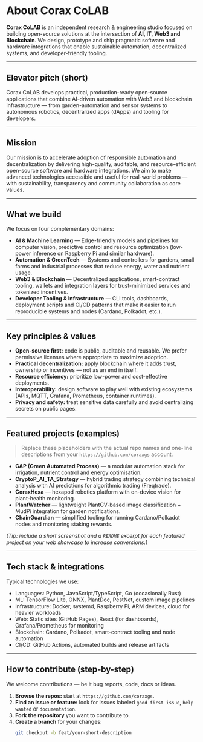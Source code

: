 # About Corax CoLAB

**Corax CoLAB** is an independent research & engineering studio focused on building open-source solutions at the intersection of **AI, IT, Web3 and Blockchain**. We design, prototype and ship pragmatic software and hardware integrations that enable sustainable automation, decentralized systems, and developer-friendly tooling.

---

## Elevator pitch (short)
Corax CoLAB develops practical, production-ready open-source applications that combine AI-driven automation with Web3 and blockchain infrastructure — from garden-automation and sensor systems to autonomous robotics, decentralized apps (dApps) and tooling for developers.

---

## Mission
Our mission is to accelerate adoption of responsible automation and decentralization by delivering high-quality, auditable, and resource-efficient open-source software and hardware integrations. We aim to make advanced technologies accessible and useful for real-world problems — with sustainability, transparency and community collaboration as core values.

---

## What we build
We focus on four complementary domains:

- **AI & Machine Learning** — Edge-friendly models and pipelines for computer vision, predictive control and resource optimization (low-power inference on Raspberry Pi and similar hardware).
- **Automation & GreenTech** — Systems and controllers for gardens, small farms and industrial processes that reduce energy, water and nutrient usage.
- **Web3 & Blockchain** — Decentralized applications, smart-contract tooling, wallets and integration layers for trust-minimized services and tokenized incentives.
- **Developer Tooling & Infrastructure** — CLI tools, dashboards, deployment scripts and CI/CD patterns that make it easier to run reproducible systems and nodes (Cardano, Polkadot, etc.).

---

## Key principles & values
- **Open-source first:** code is public, auditable and reusable. We prefer permissive licenses where appropriate to maximize adoption.
- **Practical decentralization:** apply blockchain where it adds trust, ownership or incentives — not as an end in itself.
- **Resource efficiency:** prioritize low-power and cost-effective deployments.
- **Interoperability:** design software to play well with existing ecosystems (APIs, MQTT, Grafana, Prometheus, container runtimes).
- **Privacy and safety:** treat sensitive data carefully and avoid centralizing secrets on public pages.

---

## Featured projects (examples)
> Replace these placeholders with the actual repo names and one-line descriptions from your `https://github.com/coraxgs` account.

- **GAP (Green Automated Process)** — a modular automation stack for irrigation, nutrient control and energy optimisation.
- **CryptoP_AI_TA_Strategy** — hybrid trading strategy combining technical analysis with AI predictions for algorithmic trading (Freqtrade).
- **CoraxHexa** — hexapod robotics platform with on-device vision for plant-health monitoring.
- **PlantWatcher** — lightweight PlantCV-based image classification + MudPi integration for garden notifications.
- **ChainGuardian** — simplified tooling for running Cardano/Polkadot nodes and monitoring staking rewards.

*(Tip: include a short screenshot and a `README` excerpt for each featured project on your web showcase to increase conversions.)*

---

## Tech stack & integrations
Typical technologies we use:
- Languages: Python, JavaScript/TypeScript, Go (occasionally Rust)
- ML: TensorFlow Lite, ONNX, PlantDoc, PestNet, custom image pipelines
- Infrastructure: Docker, systemd, Raspberry Pi, ARM devices, cloud for heavier workloads
- Web: Static sites (GitHub Pages), React (for dashboards), Grafana/Prometheus for monitoring
- Blockchain: Cardano, Polkadot, smart-contract tooling and node automation
- CI/CD: GitHub Actions, automated builds and release artifacts

---

## How to contribute (step-by-step)
We welcome contributions — be it bug reports, code, docs or ideas.

1. **Browse the repos:** start at `https://github.com/coraxgs`.
2. **Find an issue or feature:** look for issues labeled `good first issue`, `help wanted` or `documentation`.
3. **Fork the repository** you want to contribute to.
4. **Create a branch** for your changes:
   ```bash
   git checkout -b feat/your-short-description
